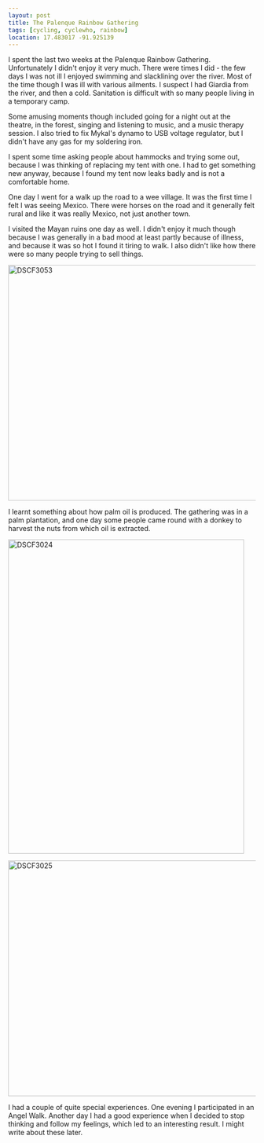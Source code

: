 ```yaml
---
layout: post
title: The Palenque Rainbow Gathering
tags: [cycling, cyclewho, rainbow]
location: 17.483017 -91.925139
---
```


I spent the last two weeks at the Palenque Rainbow Gathering. Unfortunately I
didn't enjoy it very much. There were times I did - the few days I was not ill
I enjoyed swimming and slacklining over the river. Most of the time though I
was ill with various ailments. I suspect I had Giardia from the river, and
then a cold. Sanitation is difficult with so many people living in a temporary
camp.

Some amusing moments though included going for a night out at the theatre, in
the forest, singing and listening to music, and a music therapy session. I
also tried to fix Mykal's dynamo to USB voltage regulator, but I didn't have
any gas for my soldering iron.

I spent some time asking people about hammocks and trying some out,
because I was thinking of replacing my tent with one. I had to get something
new anyway, because I found my tent now leaks badly and is not a comfortable
home.

One day I went for a walk up the road to a wee village. It was the first time
I felt I was seeing Mexico. There were horses on the road and it generally
felt rural and like it was really Mexico, not just another town.

I visited the Mayan ruins one day as well. I didn't enjoy it much though
because I was generally in a bad mood at least partly because of illness, and
because it was so hot I found it tiring to walk. I also didn't like how there
were so many people trying to sell things.

<a href="http://www.flickr.com/photos/mm0hai/8362733937/" title="DSCF3053 by mm0hai, on Flickr"><img src="http://farm9.staticflickr.com/8080/8362733937_29a136bb45_z.jpg" width="640" height="480" alt="DSCF3053"></a>

I learnt something about how palm oil is produced. The gathering was in a palm
plantation, and one day some people came round with a donkey to harvest the
nuts from which oil is extracted.

<a href="http://www.flickr.com/photos/mm0hai/8362701093/" title="DSCF3024 by mm0hai, on Flickr"><img src="http://farm9.staticflickr.com/8378/8362701093_2e4e3d9fb6_z.jpg" width="480" height="640" alt="DSCF3024"></a>

<a href="http://www.flickr.com/photos/mm0hai/8362703347/" title="DSCF3025 by mm0hai, on Flickr"><img src="http://farm9.staticflickr.com/8186/8362703347_7b85d7f92f_z.jpg" width="640" height="480" alt="DSCF3025"></a>

I had a couple of quite special experiences. One evening I participated in an
Angel Walk. Another day I had a good experience when I decided to stop thinking
and follow my feelings, which led to an interesting result. I might write
about these later.

